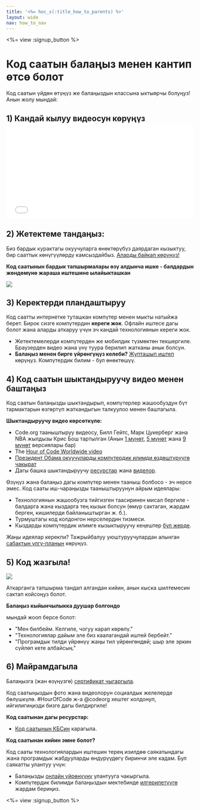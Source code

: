 ```yaml
---
title: '<%= hoc_s(:title_how_to_parents) %>'
layout: wide
nav: how_to_nav
---
```

<%= view :signup_button %>

# Код саатын балаңыз менен кантип өтсө болот

Код саатын үйдөн өтүңүз же балаңыздын классына ыктыярчы болуңуз! Анын жолу мындай:

## 1) Кандай кылуу видеосун көрүңүз <iframe width="500" height="255" src="//www.youtube.com/embed/SrnvvWDm73k" frameborder="0" allowfullscreen mark="crwd-mark"></iframe> 

## 2) Жетектеме тандаңыз:

Биз бардык курактагы окуучуларга өнөктөрүбүз даярдаган кызыктуу, бир сааттык көнүгүүлөрдү камсыздайбыз. [Аларды байкап көрүңүз!](<%= resolve_url('/learn') %>)

**Код саатынын бардык тапшырмалары өзү алдынча ишке - балдардын жөндөмүнө жараша иштешине ылайыкташкан**

[![](/images/fit-700/tutorials.png)](<%= resolve_url('/learn') %>)

## 3) Керектерди пландаштыруу

Код саатты интернетке туташкан компүтер менен мыкты натыйжа берет. Бирок сизге компүтердин **кереги жок**. Офлайн иштесе дагы болот жана аларды аткаруу үчүн эч кандай технологиянын кереги жок.

- Жетектемелерди компүтерден же мобилдик түзмөктөн текшергиле. Браузерден видео жана үнү туура берилип жатканы анык болсун.
- **Балаңыз менен бирге үйрөнгүңүз келеби?** [Жупташып иштеп](http://www.ncwit.org/resources/pair-programming-box-power-collaborative-learning) көрүңүз. Компүтердик билим - бул өнөктөшүү.

## 4) Код саатын шыктандыруучу видео менен баштаңыз

Код саатын балаңызды шыктандырып, компүтерлер жашообуздун бүт тармактарын өзгөртүп жаткандыгын талкуулоо менен баштагыла.

**Шыктандыруучу видео көрсөткүлө:**

- Code.org тааныштыруу видеосу, Билл Гейтс, Марк Цукерберг жана NBA жылдызы Крис Бош тартылган (Анын [1 мүнөт](https://www.youtube.com/watch?v=qYZF6oIZtfc), [5 мүнөт](https://www.youtube.com/watch?v=nKIu9yen5nc) жана [9 мүнөт](https://www.youtube.com/watch?v=dU1xS07N-FA) версиялары бар)
- The [Hour of Code Worldwide video](https://www.youtube.com/watch?v=KsOIlDT145A)
- [Президент Обама окуучуларды компүтердик илимди өздөштүрүүгө чакырат](https://www.youtube.com/watch?v=6XvmhE1J9PY)
- Дагы башка шыктандыруучу [ресурстар](<%= resolve_url('https://code.org/inspire') %>) жана [виделор](https://www.youtube.com/playlist?list=PLzdnOPI1iJNfpD8i4Sx7U0y2MccnrNZuP).

Өзүңүз жана балаңыз дагы компүтер менен тааныш болбосо - эч нерсе эмес. Код сааты иш-чараңызды тааныштыруунун айрым идеялары:

- Технологиянын жашообузга тийгизген таасиринен мисал бергиле - балдарга жана кыздарга тең кызык болсун (өмүр сактаган, жардам берген, кишилерди байланыштырган ж. б.).
- Турмуштагы код колдонгон нерселердин тизмеси.
- Кыздарды компүтердик илимге кызыктыруучу кеңештер [бул жерде](<%= resolve_url('https://code.org/girls') %>).

Жаңы идеялар керекпи? Тажрыйбалуу уюштуруучулардан алынган [сабактын үлгү-планын](/files/AfterschoolEducatorLessonPlanOutline.docx) көрүңүз.

## 5) Код жазгыла!

<img src="/images/fit-700/tutorial-short-link.png" />

Аткарганга тапшырма тандап алгандан кийин, анын кыска шилтемесин сактап койсоңуз болот.

**Балаңыз кыйынчылыкка дуушар болгондо**

мындай жооп берсе болот:

- "Мен билбейм. Келгиле, чогуу карап көрөлү."
- "Технологиялар дайым эле биз каалагандай иштей бербейт."
- "Програмдык тилди үйрөнүү жаңы тил үйрөнгөндөй; шыр эле эркин сүйлөп кете албайсың."

## 6) Майрамдагыла

Балаңызга (жан өзүңүзгө) [сертификат чыгаргыла](<%= resolve_url('https://code.org/certificates') %>).

Код саатыңыздын фото жана видеолорун социалдык желелерде бөлүшкүлө. #HourOfCode ж-а @codeorg хештег колдонуп, ийгилигиңизди бизге дагы билдиргиле!

**Код саатынан дагы ресурстар:**

- [Код саатынын КБСин](https://support.code.org/hc/en-us/categories/200147083-Hour-of-Code) карагыла.

**Код саатынан кийин эмне болот?**

Код сааты технологиялардын иштешин терең изилдөө саякатындагы жана програмдык жабдууларды өндүрүүдөгү биринчи эле кадам. Бул саякатты улантуу үчүн:

- Балаңызды [онлайн үйрөнүүнү](<%= resolve_url('https://code.org/learn/beyond') %>) улантууга чакыргыла.
- Компүтердик билимди балаңыздын мектебинде [илгерилетүүгө](<%= resolve_url('/promote') %>) жардам бериңиз.

<%= view :signup_button %>